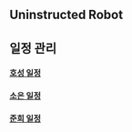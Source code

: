 ## Uninstructed Robot


## 일정 관리

#### [호성 일정](https://github.com/choibigo/uninstructed_robot/blob/main/docs/md/hosung.md)
#### [소은 일정](https://github.com/choibigo/uninstructed_robot/blob/main/docs/md/soeun.md)
#### [준희 일정](https://github.com/choibigo/uninstructed_robot/blob/main/docs/md/junhea.md)